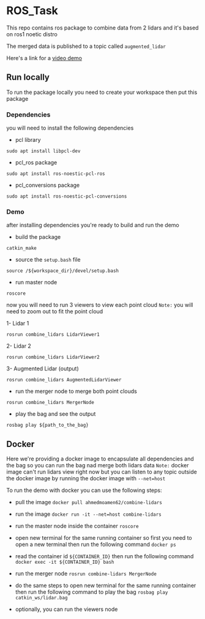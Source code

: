# ROS_Task
This repo contains ros package to combine data from 2 lidars and it's based on ros1 noetic distro

The merged data is published to a topic called `augmented_lidar`

Here's a link for a [video demo](https://drive.google.com/file/d/1zrZsC_ODZdiBNM_z2taDyb1Z8lhEtoqc/view?usp=sharing)

## Run locally
To run the package locally you need to create your workspace then put this package 

### Dependencies
you will need to install the following dependencies

- pcl library
```
sudo apt install libpcl-dev
```

- pcl_ros package
```
sudo apt install ros-noestic-pcl-ros
```

- pcl_conversions package
```
sudo apt install ros-noestic-pcl-conversions
```

### Demo
after installing dependencies you're ready to build and run the demo

- build the package

```
catkin_make
```

- source the `setup.bash` file

```
source /${workspace_dir}/devel/setup.bash
```

- run master node

```
roscore
```

now you will need to run 3 viewers to view each point cloud
`Note:` you will need to zoom out to fit the point cloud

1- Lidar 1

```
rosrun combine_lidars LidarViewer1
```

2- Lidar 2

```
rosrun combine_lidars LidarViewer2
```

3- Augmented Lidar (output)

```
rosrun combine_lidars AugmentedLidarViewer
```

- run the merger node to merge both point clouds

```
rosrun combine_lidars MergerNode
```

- play the bag and see the output

```
rosbag play ${path_to_the_bag}
```

## Docker
Here we're providing a docker image to encapsulate all dependencies and the bag so you can run the bag nad merge both lidars data
`Note:` docker image can't run lidars view right now but you can listen to any topic outside the docker image by running the docker image with `--net=host`

To run the demo with docker you can use the following steps:

- pull the image
`docker pull ahmedmoamen62/combine-lidars`

- run the image
`docker run -it --net=host combine-lidars`

- run the master node inside the container
`roscore`

- open new terminal for the same running container so first you need to open a new terminal then run the following command
`docker ps`

- read the container id `${CONTAINER_ID}` then run the following command
`docker exec -it ${CONTAINER_ID} bash`

- run the merger node
`rosrun combine-lidars MergerNode`

- do the same steps to open new terminal for the same running container then run the following command to play the bag
`rosbag play catkin_ws/lidar.bag`

- optionally, you can run the viewers node